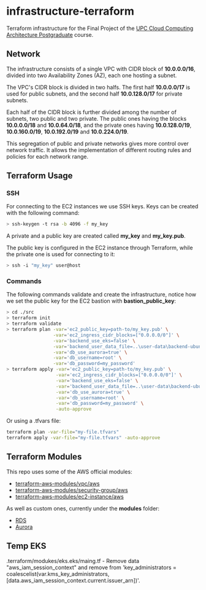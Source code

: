 # infrastructure-terraform

Terraform infrastructure for the Final Project of the [UPC Cloud Computing Architecture Postgraduate](https://www.talent.upc.edu/ing/estudis/formacio/curs/319401/postgraduate-course-cloud-computing-architecture/) course.

## Network

The infrastructure consists of a single VPC with CIDR block of **10.0.0.0/16**, divided into two Availability Zones (AZ), each one hosting a subnet.

The VPC's CIDR block is divided in two halfs. The first half **10.0.0.0/17** is used for public subnets, and the second half **10.0.128.0/17** for private subnets.

Each half of the CIDR block is further divided among the number of subnets, two public and two private. The public ones having the blocks **10.0.0.0/18** and **10.0.64.0/18**, and the private ones having **10.0.128.0/19**, **10.0.160.0/19**, **10.0.192.0/19** and **10.0.224.0/19**.

This segregation of public and private networks gives more control over network traffic. It allows the implementation of different routing rules and policies for each network range.

## Terraform Usage

### SSH

For connecting to the EC2 instances we use SSH keys. Keys can be created with the following command:

```bash
> ssh-keygen -t rsa -b 4096 -f my_key
```

A private and a public key are created called **my_key** and **my_key.pub**.

The public key is configured in the EC2 instance through Terraform, while the private one is used for connecting to it:

```bash
> ssh -i "my_key" user@host
```

### Commands

The following commands validate and create the infrastructure, notice how we set the public key for the EC2 bastion with **bastion_public_key**:

```bash
> cd ./src
> terraform init
> terraform validate
> terraform plan -var='ec2_public_key=path-to/my_key.pub' \
                 -var='ec2_ingress_cidr_blocks=["0.0.0.0/0"]' \
                 -var='backend_use_eks=false' \
                 -var='backend_user_data_file=..\user-data\backend-ubuntu.sh' \
                 -var='db_use_aurora=true' \
                 -var='db_username=root' \
                 -var='db_password=my_password'
> terraform apply -var='ec2_public_key=path-to/my_key.pub' \
                  -var='ec2_ingress_cidr_blocks=["0.0.0.0/0"]' \
                  -var='backend_use_eks=false' \
                  -var='backend_user_data_file=..\user-data\backend-ubuntu.sh' \
                  -var='db_use_aurora=true' \
                  -var='db_username=root' \
                  -var='db_password=my_password' \
                  -auto-approve
```

Or using a .tfvars file:

```bash
terraform plan -var-file="my-file.tfvars"
terraform apply -var-file="my-file.tfvars" -auto-approve
```

## Terraform Modules

This repo uses some of the AWS official modules:

- [terraform-aws-modules/vpc/aws](https://registry.terraform.io/modules/terraform-aws-modules/vpc/aws/latest)
- [terraform-aws-modules/security-group/aws](https://registry.terraform.io/modules/terraform-aws-modules/security-group/aws/latest)
- [terraform-aws-modules/ec2-instance/aws](https://registry.terraform.io/modules/terraform-aws-modules/ec2-instance/aws/latest)

As well as custom ones, currently under the **modules** folder:

- [RDS](./src/modules/rds/main.tf)
- [Aurora](./src/modules/aurora/main.tf)

## Temp EKS

.terraform/modukes/eks.eks/maing.tf - Remove data "aws_iam_session_context" and remove from 'key_administrators        = coalescelist(var.kms_key_administrators, [data.aws_iam_session_context.current.issuer_arn])'.
